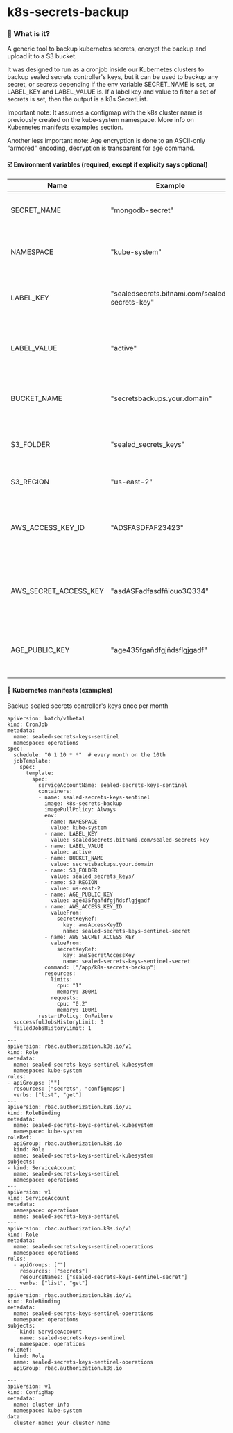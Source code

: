 # k8s-secrets-backup

### :thinking: What is it? 
A generic tool to backup kubernetes secrets, encrypt the backup and upload it to a S3 bucket.

It was designed to run as a cronjob inside our Kubernetes clusters to backup sealed secrets controller's keys, but it can be used to backup any secret, or secrets depending if the env variable SECRET_NAME is set, or LABEL_KEY and LABEL_VALUE is. If a label key and value to filter a set of secrets is set, then the output is a k8s SecretList.

Important note: It assumes a configmap with the k8s cluster name is previously created on the kube-system namespace. More info on Kubernetes manifests examples section.

Another less important note: Age encryption is done to an ASCII-only "armored" encoding, decryption is transparent for age command.

#### :ballot_box_with_check: Environment variables (required, except if explicity says optional)
| Name                  | Example                              | Help                                                     |
| --------------------- | ------------------------------------ | -------------------------------------------------------- |
SECRET_NAME   | "mongodb-secret"                     | Optional, the secret name to backup
NAMESPACE          | "kube-system" | The namespace where the secret to backup is
LABEL_KEY        | "sealedsecrets.bitnami.com/sealed-secrets-key" | Optional, secret label key to filter secrets to backup
LABEL_VALUE        | "active"                    | Optional, secret label value to filter secrets to backup
BUCKET_NAME             | "secretsbackups.your.domain"                    | AWS s3 bucket name to upload the backups
S3_FOLDER             | "sealed_secrets_keys"                               |  AWS s3 folder name to upload the backups
S3_REGION              | "us-east-2"                          | AWS s3 region name
AWS_ACCESS_KEY_ID           | "ADSFASDFAF23423"                       | AWS access key that has upload permission on the s3 bucket 
AWS_SECRET_ACCESS_KEY               | "asdASFadfasdfñiouo3Q334" | AWS access secret that has upload permission on the s3 bucket
AGE_PUBLIC_KEY           | "age435fgañdfgjñdsflgjgadf"                            | Age public key matching your private key for decrypt 


#### :genie: Kubernetes manifests (examples) 

Backup sealed secrets controller's keys once per month
```
apiVersion: batch/v1beta1
kind: CronJob
metadata:
  name: sealed-secrets-keys-sentinel
  namespace: operations
spec:
  schedule: "0 1 10 * *"  # every month on the 10th
  jobTemplate:
    spec:
      template:
        spec:
          serviceAccountName: sealed-secrets-keys-sentinel
          containers:
          - name: sealed-secrets-keys-sentinel
            image: k8s-secrets-backup
            imagePullPolicy: Always
            env:
            - name: NAMESPACE
              value: kube-system
            - name: LABEL_KEY
              value: sealedsecrets.bitnami.com/sealed-secrets-key
            - name: LABEL_VALUE
              value: active
            - name: BUCKET_NAME
              value: secretsbackups.your.domain
            - name: S3_FOLDER
              value: sealed_secrets_keys/
            - name: S3_REGION
              value: us-east-2
            - name: AGE_PUBLIC_KEY
              value: age435fgañdfgjñdsflgjgadf
            - name: AWS_ACCESS_KEY_ID
              valueFrom:
                secretKeyRef:
                  key: awsAccessKeyID
                  name: sealed-secrets-keys-sentinel-secret
            - name: AWS_SECRET_ACCESS_KEY
              valueFrom:
                secretKeyRef:
                  key: awsSecretAccessKey
                  name: sealed-secrets-keys-sentinel-secret
            command: ["/app/k8s-secrets-backup"]
            resources:
              limits:
                cpu: "1"
                memory: 300Mi
              requests:
                cpu: "0.2"
                memory: 100Mi
          restartPolicy: OnFailure
  successfulJobsHistoryLimit: 3
  failedJobsHistoryLimit: 1

---
apiVersion: rbac.authorization.k8s.io/v1
kind: Role
metadata:
  name: sealed-secrets-keys-sentinel-kubesystem
  namespace: kube-system
rules:
- apiGroups: [""]
  resources: ["secrets", "configmaps"]
  verbs: ["list", "get"]
---
apiVersion: rbac.authorization.k8s.io/v1
kind: RoleBinding
metadata:
  name: sealed-secrets-keys-sentinel-kubesystem
  namespace: kube-system
roleRef:
  apiGroup: rbac.authorization.k8s.io
  kind: Role
  name: sealed-secrets-keys-sentinel-kubesystem
subjects:
- kind: ServiceAccount
  name: sealed-secrets-keys-sentinel
  namespace: operations
---
apiVersion: v1
kind: ServiceAccount
metadata:
  namespace: operations
  name: sealed-secrets-keys-sentinel
---
apiVersion: rbac.authorization.k8s.io/v1
kind: Role
metadata:
  name: sealed-secrets-keys-sentinel-operations
  namespace: operations
rules:
  - apiGroups: [""]
    resources: ["secrets"]
    resourceNames: ["sealed-secrets-keys-sentinel-secret"]
    verbs: ["list", "get"]
---
apiVersion: rbac.authorization.k8s.io/v1
kind: RoleBinding
metadata:
  name: sealed-secrets-keys-sentinel-operations
  namespace: operations
subjects:
  - kind: ServiceAccount
    name: sealed-secrets-keys-sentinel
    namespace: operations
roleRef:
  kind: Role
  name: sealed-secrets-keys-sentinel-operations
  apiGroup: rbac.authorization.k8s.io

---
apiVersion: v1
kind: ConfigMap
metadata:
  name: cluster-info
  namespace: kube-system
data:
  cluster-name: your-cluster-name
```

